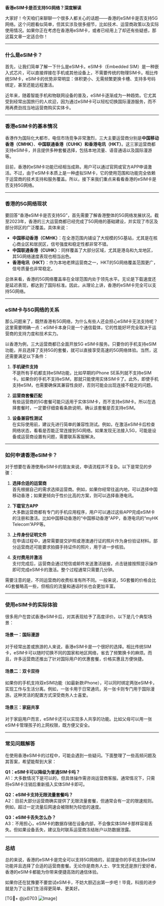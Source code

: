 **香港eSIM卡是否支持5G网络？深度解读**

大家好！今天咱们来聊聊一个很多人都关心的话题——香港的eSIM卡是否支持5G网络。这个问题看似简单，但其实涉及很多细节，比如技术、运营商政策以及实际使用情况。如果你正在考虑在香港用eSIM卡，或者已经用上了却还有些疑惑，那这篇文章一定适合你！

---

### **什么是eSIM卡？**
首先，让我们简单了解一下什么是eSIM卡。eSIM卡（Embedded SIM）是一种嵌入式芯片，可以直接焊接在手机或其他设备上，不需要传统的物理SIM卡。相比传统SIM卡，eSIM卡的优势非常明显：体积更小、无需频繁更换卡槽、支持多号码绑定，甚至还能远程激活。

近年来，随着智能手机和物联网设备的普及，eSIM卡逐渐成为一种趋势。它尤其受到经常出国旅行的人欢迎，因为通过eSIM卡可以轻松切换国际漫游服务，而不用再费劲找当地运营商购买实体卡。

---

### **香港eSIM卡的基本情况**
香港作为国际化大都市，电信市场竞争非常激烈，三大主要运营商分别是**中国移动香港（CMHK）**、**中国联通香港（CUHK）**和**香港电讯（HKT）**。这三家运营商都支持eSIM卡，并且提供多种套餐选择，包括本地流量、语音通话以及国际漫游等。

目前，香港的eSIM卡功能已经相当成熟，用户可以通过官网或官方APP申请激活。不过，由于eSIM卡本质上是一种虚拟SIM卡，它的使用范围和功能完全依赖于运营商的技术支持和服务覆盖。所以，接下来我们重点来看看香港的eSIM卡是否支持5G网络。

---

### **香港的5G网络现状**
要回答“香港eSIM卡是否支持5G”，首先需要了解香港整体的5G网络发展状况。截至2023年，香港的三大运营商都已经完成了5G网络的基础建设，并实现了市区及部分郊区的广泛覆盖。具体来说：

- **中国移动香港（CMHK）**：在全港范围内铺设了大规模的5G基站，尤其是在核心商业区和居民区，信号强度和稳定性都非常不错。
- **中国联通香港（CUHK）**：同样覆盖了大部分区域，尤其是港岛和九龙地区，其5G网络速度表现也相当出色。
- **香港电讯（HKT）**：作为本地老牌运营商之一，HKT的5G网络覆盖范围更广，信号质量也非常稳定。

总体来看，香港的5G网络覆盖率在全球范围内处于领先水平。无论是下载速度还是延迟表现，都达到了国际标准。因此，从理论上讲，香港的eSIM卡完全可以支持5G网络。

---

### **eSIM卡与5G网络的关系**
那么问题来了，既然香港有5G网络，为什么有些人还会担心eSIM卡无法支持呢？这里需要明确一点：eSIM卡本身只是一个通信载体，它的性能好坏完全取决于运营商的支持力度和技术实力。

以香港为例，三大运营商都已全面开放5G eSIM卡服务。只要你的手机支持eSIM功能，并且选择了支持5G的套餐，就可以直接享受高速的5G网络体验。当然，这还需要满足以下条件：

1. **手机硬件支持**  
   不是所有手机都支持eSIM功能，比如早期的iPhone SE系列就不支持eSIM卡。如果你的手机不支持eSIM，那就只能使用实体SIM卡了。此外，即使手机支持eSIM，也需要确保其兼容性良好，否则可能会出现连接不稳定的问题。

2. **运营商套餐匹配**  
   有些运营商的5G套餐可能只适用于实体SIM卡，而不支持eSIM卡。所以在选择套餐时，一定要仔细查看条款说明，确认该套餐是否支持eSIM。

3. **设备兼容性测试**  
   在实际使用前，建议先进行简单的兼容性测试。例如，在激活eSIM卡后检查网络状态，看看是否能正常连接到5G网络。如果发现无法接入5G，可能是设备或运营商设置有问题，需要联系客服解决。

---

### **如何申请香港eSIM卡？**
对于想要在香港使用eSIM卡的朋友来说，申请流程并不复杂。以下是常见的步骤：

1. **选择合适的运营商**  
   首先根据自己的需求选择运营商。例如，如果你经常往返内地，可以选择中国移动香港；如果更倾向于性价比高的方案，则可以选择香港电讯。

2. **下载官方APP**  
   大多数运营商都有专门的手机应用程序，用户可以通过这些APP完成eSIM卡的注册和激活。比如中国移动香港的“中国移动香港”APP，香港电讯的“myHK Telecom”APP等。

3. **上传身份证明文件**  
   在申请过程中，通常需要提交护照或港澳通行证的照片作为身份验证材料。部分运营商还可能要求拍摄手持证件的照片，用于进一步核验。

4. **支付费用并激活**  
   支付完成后，运营商会通过短信或邮件发送激活链接，点击链接按照提示操作即可完成eSIM卡的激活。整个过程通常只需要几分钟。

需要注意的是，不同运营商的收费标准有所不同。一般来说，5G套餐的价格会比4G套餐略高一些，但相应的流量和通话时长也会更加丰富。

---

### **使用eSIM卡的实际体验**
很多用户在尝试香港eSIM卡后，对其表现给予了高度评价。以下是几个典型场景：

#### 场景一：国际漫游
对于经常出差或旅游的人来说，香港eSIM卡是一个很好的选择。相比传统SIM卡，eSIM卡可以随时切换不同的国家和地区网络，省去了频繁换卡的麻烦。而且，许多运营商还推出了针对国际用户的优惠套餐，价格实惠且方便快捷。

#### 场景二：双卡双待
如果你的手机支持双eSIM功能（如最新款iPhone），可以同时绑定两张eSIM卡，实现工作与生活分离。例如，一张卡用于日常通讯，另一张卡则专门用于国际漫游。这种灵活的配置方式深受商务人士喜爱。

#### 场景三：家庭共享
对于家庭用户而言，eSIM卡还可以实现多人共享的功能。比如父母可以用一张eSIM卡管理孩子的上网权限，既方便又安全。

---

### **常见问题解答**
在使用香港eSIM卡的过程中，可能会遇到一些疑问。下面整理了一些高频问题及其答案，希望能帮到大家：

**Q1：eSIM卡可以降级为普通SIM卡吗？**  
A1：大多数情况下是可以的，但具体操作需咨询运营商客服。通常情况下，只需将eSIM卡注销后重新插入实体SIM卡即可。

**Q2：eSIM卡支持无限流量套餐吗？**  
A2：目前大部分运营商确实提供了无限流量套餐，但通常会有一定的限速规则。例如，超过一定流量后网速会被限制为较低的速度。

**Q3：eSIM卡丢失怎么办？**  
A3：不用担心，eSIM卡的数据存储在设备内部，不会像实体SIM卡那样容易丢失。但如果设备丢失，建议及时联系运营商冻结账户以防数据泄露。

---

### **总结**
总的来说，香港的eSIM卡是完全可以支持5G网络的，前提是你的手机支持eSIM功能并且选择了合适的运营商套餐。无论你是商务人士、学生党还是旅行爱好者，香港的eSIM卡都能为你带来便捷高效的通信体验。

如果你还在犹豫要不要尝试eSIM卡，不妨大胆迈出第一步吧！毕竟，科技的进步就是为了让我们生活得更简单、更美好。

[TG💪+ @jx0703 ![Image](https://github.com/user-attachments/assets/dbca1d08-cadb-493c-b0ec-ad6f7a83f270)]